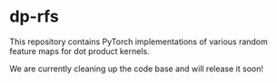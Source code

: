 # dp-rfs
This repository contains PyTorch implementations of various random feature maps for dot product kernels.

We are currently cleaning up the code base and will release it soon!
